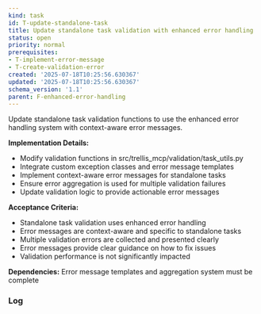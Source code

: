 ```yaml
---
kind: task
id: T-update-standalone-task
title: Update standalone task validation with enhanced error handling
status: open
priority: normal
prerequisites:
- T-implement-error-message
- T-create-validation-error
created: '2025-07-18T10:25:56.630367'
updated: '2025-07-18T10:25:56.630367'
schema_version: '1.1'
parent: F-enhanced-error-handling
---
```

Update standalone task validation functions to use the enhanced error handling system with context-aware error messages.

**Implementation Details:**
- Modify validation functions in src/trellis_mcp/validation/task_utils.py
- Integrate custom exception classes and error message templates
- Implement context-aware error messages for standalone tasks
- Ensure error aggregation is used for multiple validation failures
- Update validation logic to provide actionable error messages

**Acceptance Criteria:**
- Standalone task validation uses enhanced error handling
- Error messages are context-aware and specific to standalone tasks
- Multiple validation errors are collected and presented clearly
- Error messages provide clear guidance on how to fix issues
- Validation performance is not significantly impacted

**Dependencies:** Error message templates and aggregation system must be complete

### Log

